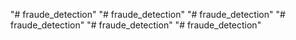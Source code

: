 "# fraude_detection" 
"# fraude_detection" 
"# fraude_detection" 
"# fraude_detection" 
"# fraude_detection" 
"# fraude_detection" 
